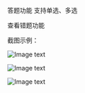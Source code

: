
答题功能
支持单选、多选

查看错题功能


截图示例：

![Image text](https://github.com/celiaDeveloper/ProblemTest/blob/master/Screenshots/test.png)

![Image text](https://github.com/celiaDeveloper/ProblemTest/blob/master/Screenshots/submitAnswer.png)

![Image text](https://github.com/celiaDeveloper/ProblemTest/blob/master/Screenshots/wrong.png)
